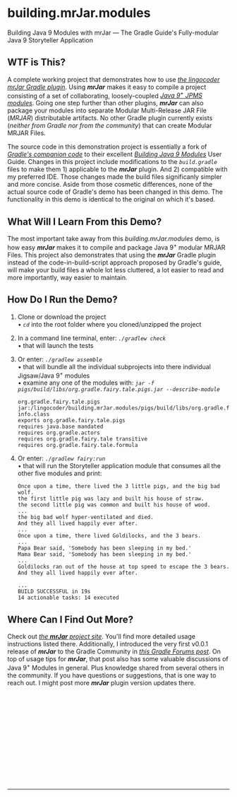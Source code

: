 # building.mrJar.modules

Building Java 9 Modules with mrJar — The Gradle Guide's Fully-modular Java 9 Storyteller Application

## WTF is This?

A complete working project that demonstrates how to use [*the lingocoder mrJar Gradle plugin*](http://bit.ly/mrJar). Using ***mrJar*** makes it easy to compile a project consisting of a set of collaborating, loosely-coupled [*Java 9<sup>+</sup> JPMS modules*](http://bit.ly/SoTmS). Going one step further than other plugins, ***mrJar*** can also package your modules into separate Modular Multi-Release JAR File (*MRJAR*) distributable artifacts. No other Gradle plugin currently exists (*neither from Gradle nor from the community*) that can create Modular MRJAR Files.

The source code in this demonstration project is essentially a fork of [*Gradle's companion code*](http://bit.ly/BldJ9Mods) to their excellent [*Building Java 9 Modules*](http://bit.ly/BldJ9Guide) User Guide. Changes in this project include modifications to the *`build.gradle`* files to make them 1) applicable to the ***mrJar*** plugin. And 2) compatible with my preferred IDE. Those changes made the build files significanly simpler and more concise. Aside from those cosmetic differences, none of the actual source code of Gradle's demo has been changed in this demo. The functionality in this demo is identical to the original on which it's based.

## What Will I Learn From this Demo?
The most important take away from this *building.mrJar.modules* demo, is how easy ***mrJar*** makes it to compile and package Java 9<sup>+</sup> modular MRJAR Files. This project also demonstrates that using the ***mrJar*** Gradle plugin instead of the code-in-build-script approach proposed by Gradle's guide, will make your build files a whole lot less cluttered, a lot easier to read and more importantly, way easier to maintain. 

## How Do I Run the Demo?

1. Clone or download the project <br />
   • *`cd`* into the root folder where you cloned/unzipped the project
2. In a command line terminal, enter: *`./gradlew check`* <br />
   • that will launch the tests
3. Or enter: *`./gradlew assemble`* <br />
   • that will bundle all the individual subprojects into there individual Jigsaw/Java 9<sup>+</sup> modules <br />
   • examine any one of the modules with: *`jar -f pigs/build/libs/org.gradle.fairy.tale.pigs.jar --describe-module`* <br />
    ```
    org.gradle.fairy.tale.pigs jar:/lingocoder/building.mrJar.modules/pigs/build/libs/org.gradle.fairy.tale.pigs.jar/!module-info.class
    exports org.gradle.fairy.tale.pigs
    requires java.base mandated
    requires org.gradle.actors
    requires org.gradle.fairy.tale transitive
    requires org.gradle.fairy.tale.formula
    ```
4. Or enter: *`./gradlew fairy:run`* <br />
   • that will run the Storyteller application module that consumes all the other five modules and print:

    ```
    Once upon a time, there lived the 3 little pigs, and the big bad wolf.
    the first little pig was lazy and built his house of straw.
    the second little pig was common and built his house of wood.
    ...
    the big bad wolf hyper-ventilated and died.
    And they all lived happily ever after.
    ...
    Once upon a time, there lived Goldilocks, and the 3 bears.
    ...
    Papa Bear said, 'Somebody has been sleeping in my bed.'
    Mama Bear said, 'Somebody has been sleeping in my bed.'
    ...
    Goldilocks ran out of the house at top speed to escape the 3 bears.
    And they all lived happily ever after.

    ...
    BUILD SUCCESSFUL in 19s
    14 actionable tasks: 14 executed

    ```   


## Where Can I Find Out More?

Check out [*the **mrJar** project site*](http://bit.ly/mrjarsite). You'll find more detailed usage instructions listed there. Additionally, I introduced the very first v0.0.1 release of ***mrJar*** to the Gradle Community in [*this Gradle Forums post*](http://bit.ly/mrJarNtro). On top of usage tips for ***mrJar***, that post also has some valuable discussions of Java 9<sup>+</sup> Modules in general. Plus knowledge shared from several others in the community. If you have questions or suggestions, that is one way to reach out. I might post more ***mrJar*** plugin version updates there.

<br />
<br />
<br />
<br />
<br />
<br />
<br />
<br />
<br />
<br />
<br />
<br />  
  
  
  
  
  
  
  
  
  
  
______


